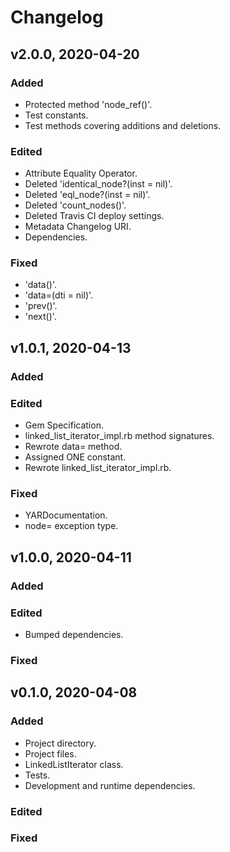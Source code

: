# Changelog

## v2.0.0, 2020-04-20

### Added

- Protected method 'node_ref()'.
- Test constants.
- Test methods covering additions and deletions.

### Edited

- Attribute Equality Operator.
- Deleted 'identical_node?(inst = nil)'.
- Deleted 'eql_node?(inst = nil)'.
- Deleted 'count_nodes()'.
- Deleted Travis CI deploy settings.
- Metadata Changelog URI.
- Dependencies.

### Fixed

- 'data()'.
- 'data=(dti = nil)'.
- 'prev()'.
- 'next()'.

## v1.0.1, 2020-04-13

### Added

### Edited

- Gem Specification.
- linked_list_iterator_impl.rb method signatures.
- Rewrote data= method.
- Assigned ONE constant.
- Rewrote linked_list_iterator_impl.rb.

### Fixed

- YARDocumentation.
- node= exception type.

## v1.0.0, 2020-04-11

### Added

### Edited

- Bumped dependencies.

### Fixed

## v0.1.0, 2020-04-08

### Added

- Project directory.
- Project files.
- LinkedListIterator class.
- Tests.
- Development and runtime dependencies.

### Edited

### Fixed
